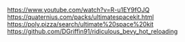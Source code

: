 https://www.youtube.com/watch?v=R-u1EY9fOJQ
https://quaternius.com/packs/ultimatespacekit.html
https://poly.pizza/search/ultimate%20space%20kit
https://github.com/DGriffin91/ridiculous_bevy_hot_reloading
